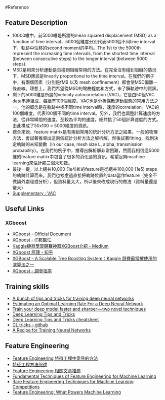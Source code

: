 #Reference

## Feature Description

* 10000維中，前5000維是所謂的mean squared displacement (MSD) as a function of time interval，5000個維度分別代表5000個不同time interval下，軌跡中位移的second moment的平均。The 1st to the 5000th represent the increasing time intervals, from the shortest time interval (between consecutive steps) to the longer interval (between 5000 steps).
* MSD是用來分析運動是否碰到阻礙常用的方法。在完全沒有碰到阻礙的情況下，MSD應該是linearly proportional to the time interval。在我們的例子中，有兩個因素（分別是fMB 以及 mesh confinement）都會使MSD偏離一條直線。理想上，我們希望從MSD的彎曲程度和方式，來了解軌跡中的資訊。
* 剩下的5000維是所謂的velocity autocorrelation (VAC)，它是由50組VAC data串連組成，每組有100個維度。VAC也是分析擴散運動型態的常用方法之一，他的概念是在軌跡中找不同time interval時，速度的correlation。VAC的100個維度，代表100個不同的time interval。另外，我們也調整計算速度的方法，從非常瞬間的速度，至較為平均的速度，總共挑了50個計算速度的方式。由此構成了50x100 = 5000維度的資訊。
* 總合來說，feature matrix是有兩組常用的統計分析方法之結果。一般的物理方法，會試著推導出這兩個統計分析方法之解析解，然後試著fitting，找到決定軌跡的未知變數（in our case, mesh size L, alpha, transmission probability）。在我們的例子中，推導出解析解非常困難，然而我相信這5000維的feature matrix中包含了很多的消化過的資訊，希望足夠machine learning來估計那三個未知數。
* 最後一提，以上總共10,000 (1e4)維的feature是從總共100,000 (1e5) steps的軌跡計算而來。我們也考慮過直接把軌跡位置的data當作feature（完全不做額外處理或分析），但資料量太大，所以後來改成現行的做法（資料量還是蠻大）
* [Supplementary : VAC](http://people.virginia.edu/~lz2n/mse627/notes/Correlations.pdf)

## Useful Links

### XGboost
* [XGboost - Official Document](https://xgboost.readthedocs.io/en/latest/index.html)
* [XGboost - iT邦幫忙](https://ithelp.ithome.com.tw/articles/10205409)
* [Kaggle機器學習競賽神器XGBoost介紹 - Medium](https://medium.com/jameslearningnote/%E8%B3%87%E6%96%99%E5%88%86%E6%9E%90-%E6%A9%9F%E5%99%A8%E5%AD%B8%E7%BF%92-%E7%AC%AC5-2%E8%AC%9B-kaggle%E6%A9%9F%E5%99%A8%E5%AD%B8%E7%BF%92%E7%AB%B6%E8%B3%BD%E7%A5%9E%E5%99%A8xgboost%E4%BB%8B%E7%B4%B9-1c8f55cffcc)
* [XGboost 原理 - 知乎](https://www.zhihu.com/question/58883125)
* [XGBoost – A Scalable Tree Boosting System：Kaggle 競賽最常被使用的演算法之一](https://medium.com/@cyeninesky3/xgboost-a-scalable-tree-boosting-system-%E8%AB%96%E6%96%87%E7%AD%86%E8%A8%98%E8%88%87%E5%AF%A6%E4%BD%9C-2b3291e0d1fe)
* [XGboost - 調參指南](https://blog.csdn.net/han_xiaoyang/article/details/52665396)

## Training skills
* [A bunch of tips and tricks for training deep neural networks](https://towardsdatascience.com/a-bunch-of-tips-and-tricks-for-training-deep-neural-networks-3ca24c31ddc8)
* [Estimating an Optimal Learning Rate For a Deep Neural Network](https://towardsdatascience.com/estimating-optimal-learning-rate-for-a-deep-neural-network-ce32f2556ce0)
* [Train your deep model faster and sharper — two novel techniques](https://hackernoon.com/training-your-deep-model-faster-and-sharper-e85076c3b047)
* [Deep Learning Tips and Tricks](https://towardsdatascience.com/deep-learning-tips-and-tricks-1ef708ec5f53)
* [Deep Learning Tips and Tricks cheatsheet](https://stanford.edu/~shervine/teaching/cs-230/cheatsheet-deep-learning-tips-and-tricks)
* [DL tricks - github](https://github.com/Conchylicultor/Deep-Learning-Tricks#training)
* [A Recipe for Training Neural Networks](http://karpathy.github.io/2019/04/25/recipe/)

## Feature Engineering
* [Feature Engineering 特徵工程中常見的方法](https://vinta.ws/code/feature-engineering.html)
* [特征工程方法综述](https://cloud.tencent.com/developer/article/1005443)
* [Feature Engineering 相關文章推薦](https://medium.com/@drumrick/feature-engineering-%E7%9B%B8%E9%97%9C%E6%96%87%E7%AB%A0%E6%8E%A8%E8%96%A6-b4c2aaffe93d)
* [Fundamental Techniques of Feature Engineering for Machine Learning](https://towardsdatascience.com/feature-engineering-for-machine-learning-3a5e293a5114)
* [Rare Feature Engineering Techniques for Machine Learning Competitions](https://medium.com/ml-byte/rare-feature-engineering-techniques-for-machine-learning-competitions-de36c7bb418f)
* [Feature Engineering: What Powers Machine Learning](https://towardsdatascience.com/feature-engineering-what-powers-machine-learning-93ab191bcc2d)
